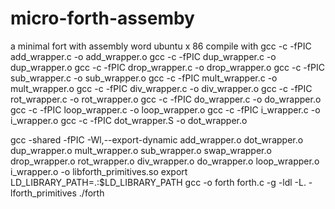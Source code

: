 # micro-forth-assemby
a minimal fort with assembly word
ubuntu x 86 
compile with 
gcc -c -fPIC add_wrapper.c -o add_wrapper.o
gcc -c -fPIC dup_wrapper.c -o dup_wrapper.o
gcc -c -fPIC drop_wrapper.c -o drop_wrapper.o
gcc -c -fPIC sub_wrapper.c -o sub_wrapper.o
gcc -c -fPIC mult_wrapper.c -o mult_wrapper.o
gcc -c -fPIC div_wrapper.c -o div_wrapper.o
gcc -c -fPIC rot_wrapper.c -o rot_wrapper.o
gcc -c -fPIC do_wrapper.c -o do_wrapper.o
gcc -c -fPIC loop_wrapper.c -o loop_wrapper.o
gcc -c -fPIC i_wrapper.c -o i_wrapper.o
gcc -c -fPIC dot_wrapper.S -o dot_wrapper.o


gcc -shared -fPIC -Wl,--export-dynamic add_wrapper.o dot_wrapper.o dup_wrapper.o mult_wrapper.o sub_wrapper.o swap_wrapper.o drop_wrapper.o rot_wrapper.o div_wrapper.o do_wrapper.o loop_wrapper.o i_wrapper.o -o libforth_primitives.so
export LD_LIBRARY_PATH=.:$LD_LIBRARY_PATH 
gcc -o forth forth.c -g  -ldl -L. -lforth_primitives
./forth 
